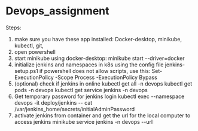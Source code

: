 # Devops_assignment
Steps:
1. make sure you have these app installed: Docker-desktop, minikube, kubectl, git, 
2. open powershell
3. start minikube using docker-desktop:
minikube start --driver=docker
4. initialize jenkins and namespaces in k8s using the config file
jenkins-setup.ps1
if powershell does not allow scripts, use this:
Set-ExecutionPolicy -Scope Process -ExecutionPolicy Bypass
5. (optional) check if jenkins in online
kubectl get all -n devops
kubectl get pods -n devops
kubectl get service jenkins -n devops
6. Get temporary password for jenkins login 
kubectl exec --namespace devops -it deploy/jenkins -- cat /var/jenkins_home/secrets/initialAdminPassword
7. activate jenkins from container and get the url for the local computer to access jenkins
minikube service jenkins -n devops --url 
